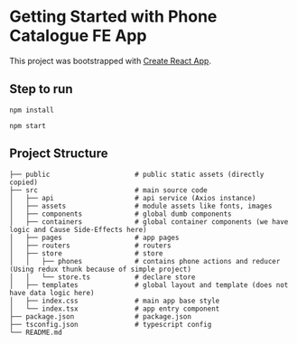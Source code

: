 # Getting Started with Phone Catalogue FE App

This project was bootstrapped with [Create React App](https://github.com/facebook/create-react-app).

## Step to run

```
npm install
```
```
npm start
```

## Project Structure
```
├── public                     # public static assets (directly copied)
├── src                        # main source code
│   ├── api                    # api service (Axios instance)
│   ├── assets                 # module assets like fonts, images
│   ├── components             # global dumb components
│   ├── containers             # global container components (we have logic and Cause Side-Effects here)
│   ├── pages                  # app pages
│   ├── routers                # routers
│   ├── store                  # store 
│   │   ├── phones             # contains phone actions and reducer (Using redux thunk because of simple project)
│   │   └── store.ts           # declare store
│   ├── templates              # global layout and template (does not have data logic here)
│   ├── index.css              # main app base style
│   └── index.tsx              # app entry component
├── package.json               # package.json
├── tsconfig.json              # typescript config
└── README.md                  
```

